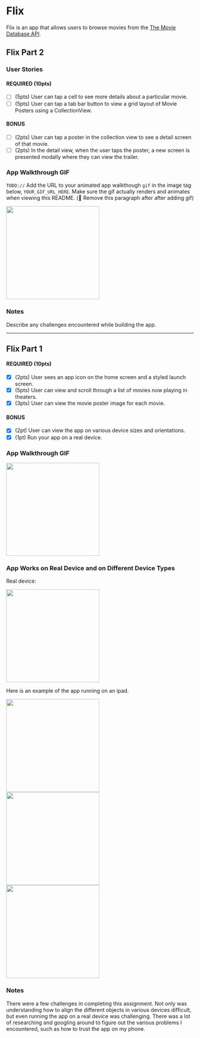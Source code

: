 # Flix

Flix is an app that allows users to browse movies from the [The Movie Database API](http://docs.themoviedb.apiary.io/#).

## Flix Part 2

### User Stories

#### REQUIRED (10pts)
- [ ] (5pts) User can tap a cell to see more details about a particular movie.
- [ ] (5pts) User can tap a tab bar button to view a grid layout of Movie Posters using a CollectionView.

#### BONUS
- [ ] (2pts) User can tap a poster in the collection view to see a detail screen of that movie.
- [ ] (2pts) In the detail view, when the user taps the poster, a new screen is presented modally where they can view the trailer.

### App Walkthrough GIF
`TODO://` Add the URL to your animated app walkthough `gif` in the image tag below, `YOUR_GIF_URL_HERE`. Make sure the gif actually renders and animates when viewing this README. (🚫 Remove this paragraph after after adding gif)

<img src="YOUR_GIF_URL_HERE" width=250><br>

### Notes
Describe any challenges encountered while building the app.

---

## Flix Part 1

#### REQUIRED (10pts)
- [x] (2pts) User sees an app icon on the home screen and a styled launch screen.
- [x] (5pts) User can view and scroll through a list of movies now playing in theaters.
- [x] (3pts) User can view the movie poster image for each movie.

#### BONUS
- [x] (2pt) User can view the app on various device sizes and orientations.
- [x] (1pt) Run your app on a real device.

### App Walkthrough GIF

<img src="http://g.recordit.co/AScO5MzHY4.gif" width=250><br>

### App Works on Real Device and on Different Device Types

Real device:

<img src="http://g.recordit.co/j7YwB7y6mz.gif" width = 250><br>

Here is an example of the app running on an ipad.

<img src="http://g.recordit.co/i5WXppHZJn.gif" width = 250><br> <img src="http://g.recordit.co/mbWUpzzZoE.gif" width = 250><br> <img src="http://g.recordit.co/yqD2iQEktO.gif" width = 250><br>

### Notes
There were a few challenges in completing this assignment. Not only was understanding how to align the different objects in various devices difficult, but even running the app on a real device was challenging. There was a lot of researching and googling around to figure out the various problems I encountered, such as how to trust the app on my phone. 
